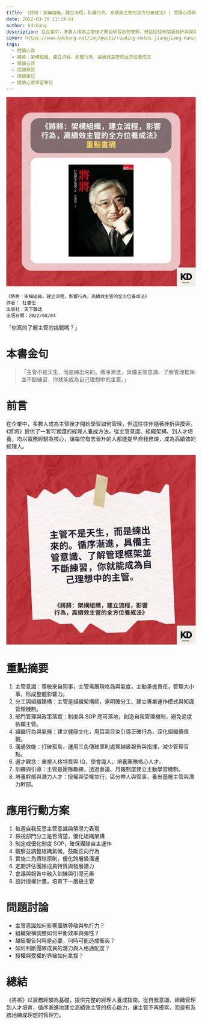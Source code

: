 ```yaml
---
title: 《將將：架構組織，建立流程，影響行為，高績效主管的全方位養成法》| 閱讀心得學習筆記
date: 2022-03-30 11:33:41
author: kdchang
description: 在企業中，多數人成為主管後才開始學習如何管理，但這往往伴隨著挫折與摸索。《將將》提供了一套可實踐的經理人養成方法，從主管意識、組織架構、到人才培養，均以實務經驗為核心，讓每位有志晉升的人都能提早自我修煉，成為高績效的經理人。
cover: https://www.kdchang.net/img/posts/reading-notes-jiangjiang-management-manager-talent-section-1.jpg
tags:
  - 閱讀心得
  - 將將：架構組織，建立流程，影響行為，高績效主管的全方位養成法
  - 閱讀心得
  - 閱讀學習
  - 閱讀筆記
  - 閱讀心得學習筆記
---
```


![](img/posts/reading-notes-jiangjiang-management-manager-talent-section-1.jpg)

```
《將將：架構組織，建立流程，影響行為，高績效主管的全方位養成法》
作者： 杜書伍
出版社：天下雜誌
出版日期：2022/08/04
```

「你真的了解主管的挑戰嗎？」

# 本書金句

> 「主管不是天生，而是練出來的。循序漸進，具備主管意識、了解管理框架並不斷練習，你就能成為自己理想中的主管。」

# 前言

在企業中，多數人成為主管後才開始學習如何管理，但這往往伴隨著挫折與摸索。《將將》提供了一套可實踐的經理人養成方法，從主管意識、組織架構、到人才培養，均以實務經驗為核心，讓每位有志晉升的人都能提早自我修煉，成為高績效的經理人。

![](img/posts/reading-notes-jiangjiang-management-manager-talent-section-2.jpg)

# 重點摘要

1. 主管意識：尊敬來自同事，主管需展現格局與氣度，主動承擔責任，管理大小事，形成整體影響力。
2. 分工與組織建構：主管是組織架構師，需明確分工、建立專業運作模式與知識管理機制。
3. 部門管理與政策落實：制度與 SOP 應可落地，創造自我管理機制，避免過度依賴主管。
4. 組織行為與氣候：建立健康文化，用耳濡目染引導正確行為，深化組織價值觀。
5. 溝通效能：打破孤島，運用三角傳球原則處理越級報告與指揮，減少管理盲點。
6. 選才觀念：重視人格特質與 IQ，學會識人、培養團隊核心人才。
7. 訓練與引導：主管是團隊教練，透過會議、月報制度建立主動學習機制。
8. 培養幹部與潛力人才：授權與受權並行，區分帶人與管事，養出基層主管與潛力幹部。

# 應用行動方案

1. 每週自我反思主管意識與領導力表現
2. 檢視部門分工是否清楚，優化組織架構
3. 制定或優化制度 SOP，確保團隊自主運作
4. 觀察並調整組織氣候，鼓勵正向行為
5. 實施三角傳球原則，優化跨層級溝通
6. 定期評估團隊成員特質與發展潛力
7. 會議與報告中融入訓練與引導元素
8. 設計授權計畫，培育下一層級主管

# 問題討論

- 主管意識如何影響團隊尊敬與執行力？
- 組織架構調整如何平衡效率與彈性？
- 越級報告何時是必要，何時可能造成衝突？
- 如何判斷團隊成員的潛力與人格適配度？
- 授權與受權的界線如何拿捏？

# 總結

《將將》以實務經驗為基礎，提供完整的經理人養成指南。從自我意識、組織管理到人才培育，循序漸進地建立高績效主管的核心能力，讓主管不再摸索，而是有系統地練成理想的管理力。
